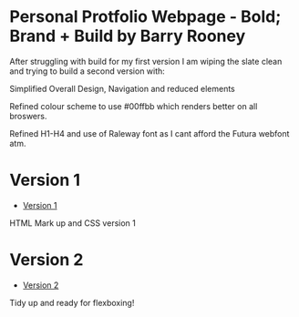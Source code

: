 
 
 
Personal Protfolio Webpage - Bold; Brand + Build by Barry Rooney
========================

After struggling with build for my first version I am wiping the slate clean and trying to build a second version with:

Simplified Overall Design, Navigation and reduced elements

Refined colour scheme to use #00ffbb which renders better on all broswers.

Refined H1-H4 and use of Raleway font as I cant afford the Futura webfont atm.

Version 1
=================

+ [Version 1](https://barryrooney.github.io/portfolio-2/index.html)

HTML Mark up and CSS version 1

Version 2
=================

+ [Version 2](https://barryrooney.github.io/portfolio-2/index2.html)

Tidy up and ready for flexboxing!